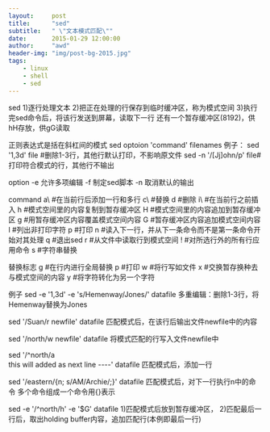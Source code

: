 ```yaml
---
layout:     post
title:      "sed"
subtitle:   " \"文本模式匹配\""
date:       2015-01-29 12:00:00
author:     "awd"
header-img: "img/post-bg-2015.jpg"
tags:
    - linux
    - shell
    - sed
---
```

sed
1)逐行处理文本
2)把正在处理的行保存到临时缓冲区，称为模式空间
3)执行完sed命令后，将该行发送到屏幕，读取下一行
还有一个暂存缓冲区(8192)，供hH存放，供gG读取

正则表达式是括在斜杠间的模式
sed optoion 'command' filenames
例子：	sed '1,3d' file		#删除1-3行，其他行默认打印，不影响原文件
	sed -n '/[Jj]ohn/p' file#打印符合模式的行，其他行不输出
	
option
-e	允许多项编辑
-f	制定sed脚本
-n	取消默认的输出

command
a\	#在当前行后添加一行和多行
c\	#替换
d	#删除
i\	#在当前行之前插入
h	#模式空间里的内容复制到暂存缓冲区
H	#模式空间里的内容追加到暂存缓冲区
g	#用暂存缓冲区内容覆盖模式空间内容
G	#暂存缓冲区内容追加模式空间内容
l	#列出非打印字符
p	#打印
n	#读入下一行，并从下一条命令而不是第一条命令开始对其处理
q	#退出sed
r	#从文件中读取行到模式空间
!	#对所选行外的所有行应用命令
s	#字符串替换

替换标志
g	#在行内进行全局替换
p	#打印
w	#将行写如文件
x	#交换暂存换种去与模式空间的内容
y	#将字符转化为另一个字符

例子
sed -e '1,3d' -e 's/Hemenway/Jones/' datafile
多重编辑：删除1-3行，将Hemenway替换为Jones

sed '/Suan/r newfile' datafile
匹配模式后，在该行后输出文件newfile中的内容

sed '/north/w newfile' datafile
将模式匹配的行写入文件newfile中

sed '/^north/a \
this will added as next line ----' datafile
匹配模式后，添加一行

sed '/eastern/{n; s/AM/Archie/;}' datafile
匹配模式后，对下一行执行n中的命令
多个命令组成一个命令用{}表示

sed -e '/^north/h' -e '$G' datafile
1)匹配模式后放到暂存缓冲区， 
2)匹配最后一行后，取出holding buffer内容，追加匹配行(本例即最后一行)
